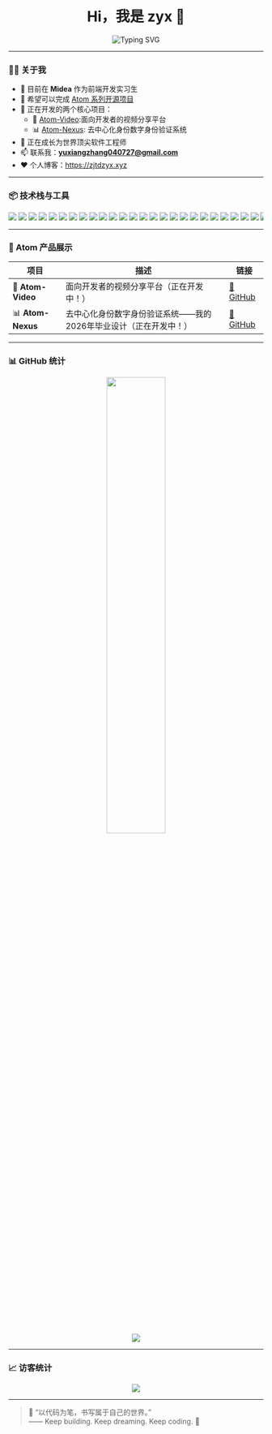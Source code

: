 <h1 align="center">Hi，我是 zyx 👋</h1>

<p align="center">
  <img src="https://readme-typing-svg.demolab.com?font=Fira+Code&size=24&duration=3000&pause=1000&center=true&width=435&lines=前端开发工程师🚀;Atom 项目发起人👑;正在实习于Midea🏢;热爱开源 ❤️;全栈成长中🔥" alt="Typing SVG" />
</p>

---

### 🧑‍💻 关于我

- 💼 目前在 **Midea** 作为前端开发实习生  
- 🧠 希望可以完成 [Atom 系列开源项目](#atom-产品展示)  
- 🚀 正在开发的两个核心项目：
  - 🎥 [Atom-Video](https://github.com/FightingTrip/atom-video):面向开发者的视频分享平台
  - 📊 [Atom-Nexus](https://github.com/zjtdzyx/atom-nexus): 去中心化身份数字身份验证系统
- 🌱 正在成长为世界顶尖软件工程师  
- 📫 联系我：**yuxiangzhang040727@gmail.com**
- ❤️ 个人博客：https://zjtdzyx.xyz

---

### 📦 技术栈与工具

<!-- 技术栈横向滚动动画展示 -->
<div style="overflow:hidden;white-space:nowrap;width:100%;">
  <div style="display:inline-block;animation:scroll-x 10s linear infinite;">
    <!-- 徽章组（vercel官方next.js）重复3次，确保无缝滚动 -->
    <img src="https://img.shields.io/badge/Vue-35495E?style=for-the-badge&logo=vue.js&logoColor=4FC08D" />
    <img src="https://img.shields.io/badge/React-20232A?style=for-the-badge&logo=react&logoColor=61DAFB" />
      <img src="https://img.shields.io/badge/Next.js-000000?style=for-the-badge&logo=vercel&logoColor=white" />
    <img src="https://img.shields.io/badge/TS-007ACC?style=for-the-badge&logo=typescript" />
    <img src="https://img.shields.io/badge/less-1D365D?style=for-the-badge&logo=less&logoColor=white" />
    <img src="https://img.shields.io/badge/sass-CC6699?style=for-the-badge&logo=sass&logoColor=white" />
    <img src="https://img.shields.io/badge/UnoCSS-333333?style=for-the-badge&logo=unocss&logoColor=white" />
    <img src="https://img.shields.io/badge/TailwindCSS-38B2AC?style=for-the-badge&logo=tailwind-css" />
    <img src="https://img.shields.io/badge/Node.js-339933?style=for-the-badge&logo=nodedotjs&logoColor=white" />
    <img src="https://img.shields.io/badge/Express.js-000000?style=for-the-badge&logo=express" />
    <img src="https://img.shields.io/badge/NestJS-E0234E?style=for-the-badge&logo=nestjs&logoColor=white" />
    <img src="https://img.shields.io/badge/PostgreSQL-336791?style=for-the-badge&logo=postgresql" />
    <img src="https://img.shields.io/badge/Redis-DC382D?style=for-the-badge&logo=redis" />
    <img src="https://img.shields.io/badge/Webpack-8DD6F9?style=for-the-badge&logo=webpack&logoColor=white" />
    <img src="https://img.shields.io/badge/Vite-646CFF?style=for-the-badge&logo=vite" />
    <img src="https://img.shields.io/badge/Docker-2496ED?style=for-the-badge&logo=docker" />
    <img src="https://img.shields.io/badge/GitHub_Actions-2088FF?style=for-the-badge&logo=github-actions" />
    <!-- 第二遍 -->
    <img src="https://img.shields.io/badge/Vue-35495E?style=for-the-badge&logo=vue.js&logoColor=4FC08D" />
    <img src="https://img.shields.io/badge/React-20232A?style=for-the-badge&logo=react&logoColor=61DAFB" />
      <img src="https://img.shields.io/badge/Next.js-000000?style=for-the-badge&logo=vercel&logoColor=white" />
    <img src="https://img.shields.io/badge/TS-007ACC?style=for-the-badge&logo=typescript" />
    <img src="https://img.shields.io/badge/less-1D365D?style=for-the-badge&logo=less&logoColor=white" />
    <img src="https://img.shields.io/badge/sass-CC6699?style=for-the-badge&logo=sass&logoColor=white" />
    <img src="https://img.shields.io/badge/UnoCSS-333333?style=for-the-badge&logo=unocss&logoColor=white" />
    <img src="https://img.shields.io/badge/TailwindCSS-38B2AC?style=for-the-badge&logo=tailwind-css" />
    <img src="https://img.shields.io/badge/Node.js-339933?style=for-the-badge&logo=nodedotjs&logoColor=white" />
    <img src="https://img.shields.io/badge/Express.js-000000?style=for-the-badge&logo=express" />
    <img src="https://img.shields.io/badge/NestJS-E0234E?style=for-the-badge&logo=nestjs&logoColor=white" />
    <img src="https://img.shields.io/badge/PostgreSQL-336791?style=for-the-badge&logo=postgresql" />
    <img src="https://img.shields.io/badge/Redis-DC382D?style=for-the-badge&logo=redis" />
    <img src="https://img.shields.io/badge/Webpack-8DD6F9?style=for-the-badge&logo=webpack&logoColor=white" />
    <img src="https://img.shields.io/badge/Vite-646CFF?style=for-the-badge&logo=vite" />
    <img src="https://img.shields.io/badge/Docker-2496ED?style=for-the-badge&logo=docker" />
    <img src="https://img.shields.io/badge/GitHub_Actions-2088FF?style=for-the-badge&logo=github-actions" />
    <!-- 第三遍 -->
    <img src="https://img.shields.io/badge/Vue-35495E?style=for-the-badge&logo=vue.js&logoColor=4FC08D" />
    <img src="https://img.shields.io/badge/React-20232A?style=for-the-badge&logo=react&logoColor=61DAFB" />
      <img src="https://img.shields.io/badge/Next.js-000000?style=for-the-badge&logo=vercel&logoColor=white" />
    <img src="https://img.shields.io/badge/TS-007ACC?style=for-the-badge&logo=typescript" />
    <img src="https://img.shields.io/badge/less-1D365D?style=for-the-badge&logo=less&logoColor=white" />
    <img src="https://img.shields.io/badge/sass-CC6699?style=for-the-badge&logo=sass&logoColor=white" />
    <img src="https://img.shields.io/badge/UnoCSS-333333?style=for-the-badge&logo=unocss&logoColor=white" />
    <img src="https://img.shields.io/badge/TailwindCSS-38B2AC?style=for-the-badge&logo=tailwind-css" />
    <img src="https://img.shields.io/badge/Node.js-339933?style=for-the-badge&logo=nodedotjs&logoColor=white" />
    <img src="https://img.shields.io/badge/Express.js-000000?style=for-the-badge&logo=express" />
    <img src="https://img.shields.io/badge/NestJS-E0234E?style=for-the-badge&logo=nestjs&logoColor=white" />
    <img src="https://img.shields.io/badge/PostgreSQL-336791?style=for-the-badge&logo=postgresql" />
    <img src="https://img.shields.io/badge/Redis-DC382D?style=for-the-badge&logo=redis" />
    <img src="https://img.shields.io/badge/Webpack-8DD6F9?style=for-the-badge&logo=webpack&logoColor=white" />
    <img src="https://img.shields.io/badge/Vite-646CFF?style=for-the-badge&logo=vite" />
    <img src="https://img.shields.io/badge/Docker-2496ED?style=for-the-badge&logo=docker" />
    <img src="https://img.shields.io/badge/GitHub_Actions-2088FF?style=for-the-badge&logo=github-actions" />
  </div>
</div>

<!-- 动画样式（GitHub 支持有限，部分客户端可见） -->
<style>
@keyframes scroll-x {
  0% { transform: translateX(0); }
  100% { transform: translateX(-33.3333%); }
}
</style>

---

### 🚀 Atom 产品展示

| 项目 | 描述 | 链接 |
|------|------|------|
| 🎥 **Atom-Video** | 面向开发者的视频分享平台（正在开发中！） | [🔗 GitHub](https://github.com/FightingTrip/atom-video) |
| 📊 **Atom-Nexus** | 去中心化身份数字身份验证系统——我的2026年毕业设计（正在开发中！） | [🔗 GitHub](https://github.com/zjtdzyx/atom-nexus) |

---

### 📊 GitHub 统计

<p align="center">
  <img src="https://github-readme-stats.vercel.app/api?username=zjtdzyx&show_icons=true&theme=radical" width="48%" />
</p>

<p align="center">
  <img src="https://github-readme-activity-graph.vercel.app/graph?username=zjtdzyx&theme=react-dark" />
</p>

---

### 📈 访客统计

<p align="center">
  <img src="https://komarev.com/ghpvc/?username=zjtdzyx&style=flat-square&color=blue" />
</p>

---

> 💬 “以代码为笔，书写属于自己的世界。”  
> —— Keep building. Keep dreaming. Keep coding. 🚀

